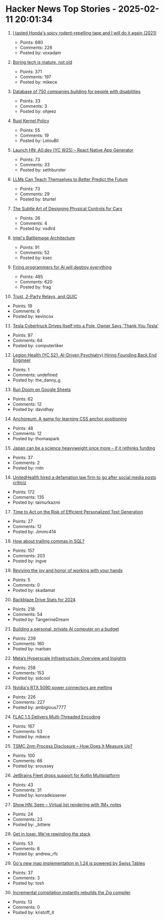 # Hacker News Top Stories - 2025-02-11 20:01:34

1. [I tasted Honda's spicy rodent-repelling tape and I will do it again (2021)](https://haterade.substack.com/p/i-tasted-hondas-spicy-rodent-repelling)
   - Points: 680
   - Comments: 226
   - Posted by: voxadam

2. [Boring tech is mature, not old](https://rubenerd.com/boring-tech-is-mature-not-old/)
   - Points: 371
   - Comments: 197
   - Posted by: mikece

3. [Database of 750 companies building for people with disabilities](https://data.perkins.org/)
   - Points: 33
   - Comments: 3
   - Posted by: ohjeez

4. [Rust Kernel Policy](https://rust-for-linux.com/rust-kernel-policy)
   - Points: 55
   - Comments: 19
   - Posted by: LelouBil

5. [Launch HN: A0.dev (YC W25) – React Native App Generator](undefined)
   - Points: 73
   - Comments: 33
   - Posted by: sethburster

6. [LLMs Can Teach Themselves to Better Predict the Future](https://arxiv.org/abs/2502.05253)
   - Points: 73
   - Comments: 29
   - Posted by: bturtel

7. [The Subtle Art of Designing Physical Controls for Cars](https://www.theturnsignalblog.com/the-subtle-art-of-designing-physical-control-for-cars/)
   - Points: 26
   - Comments: 4
   - Posted by: vsdlrd

8. [Intel's Battlemage Architecture](https://chipsandcheese.com/p/intels-battlemage-architecture)
   - Points: 91
   - Comments: 52
   - Posted by: ksec

9. [Firing programmers for AI will destroy everything](https://defragzone.substack.com/p/techs-dumbest-mistake-why-firing)
   - Points: 485
   - Comments: 620
   - Posted by: frag

10. [Trust, 2-Party Relays, and QUIC](https://obscura.net/blog/bootstrapping-trust/)
   - Points: 18
   - Comments: 6
   - Posted by: kevincox

11. [Tesla Cybertruck Drives Itself into a Pole, Owner Says 'Thank You Tesla'](https://www.thedrive.com/news/tesla-cybertruck-drove-itself-into-a-pole-owner-says-thank-you-tesla)
   - Points: 97
   - Comments: 64
   - Posted by: computerliker

12. [Legion Health (YC S21, AI-Driven Psychiatry) Hiring Founding Back End Engineer](https://www.ycombinator.com/companies/legion-health/jobs/3pA8uX7-senior-backend-engineer-event-driven-architecture-ai-enabled-systems)
   - Points: 1
   - Comments: undefined
   - Posted by: the_danny_g

13. [Run Doom on Google Sheets](https://github.com/moses297/doom-on-google-sheets)
   - Points: 62
   - Comments: 12
   - Posted by: davidhay

14. [Anchoreum: A game for learning CSS anchor positioning](https://anchoreum.com)
   - Points: 48
   - Comments: 12
   - Posted by: thomaspark

15. [Japan can be a science heavyweight once more – if it rethinks funding](https://www.nature.com/articles/d41586-025-00394-8)
   - Points: 37
   - Comments: 2
   - Posted by: rntn

16. [UnitedHealth hired a defamation law firm to go after social media posts criticiz](https://fortune.com/2025/02/10/unitedhealth-defamation-law-firm-social-media/)
   - Points: 172
   - Comments: 135
   - Posted by: taimurkazmi

17. [Time to Act on the Risk of Efficient Personalized Text Generation](https://arxiv.org/abs/2502.06560)
   - Points: 27
   - Comments: 12
   - Posted by: Jimmc414

18. [How about trailing commas in SQL?](http://peter.eisentraut.org/blog/2025/02/11/how-about-trailing-commas-in-sql)
   - Points: 157
   - Comments: 203
   - Posted by: ingve

19. [Reviving the joy and honor of working with your hands](https://richmond.com/holmberg-reviving-the-joy-and-honor-of-working-with-your-hands-will-strengthen-our-nation/article_d8130166-855d-53b6-94e1-cb735edcd7cc.html)
   - Points: 5
   - Comments: 0
   - Posted by: skadamat

20. [Backblaze Drive Stats for 2024](https://www.backblaze.com/blog/backblaze-drive-stats-for-2024/)
   - Points: 218
   - Comments: 54
   - Posted by: TangerineDream

21. [Building a personal, private AI computer on a budget](https://ewintr.nl/posts/2025/building-a-personal-private-ai-computer-on-a-budget/)
   - Points: 239
   - Comments: 160
   - Posted by: marban

22. [Meta’s Hyperscale Infrastructure: Overview and Insights](https://cacm.acm.org/research/metas-hyperscale-infrastructure-overview-and-insights/)
   - Points: 258
   - Comments: 153
   - Posted by: sidcool

23. [Nvidia's RTX 5090 power connectors are melting](https://www.theverge.com/news/609207/nvidia-rtx-5090-power-connector-melting-burning-issues)
   - Points: 226
   - Comments: 227
   - Posted by: ambigious7777

24. [FLAC 1.5 Delivers Multi-Threaded Encoding](https://www.phoronix.com/news/FLAC-1.5-Released)
   - Points: 167
   - Comments: 53
   - Posted by: mikece

25. [TSMC 2nm Process Disclosure – How Does It Measure Up?](https://semiwiki.com/semiconductor-services/techinsights/352972-iedm-2025-tsmc-2nm-process-disclosure-how-does-it-measure-up/)
   - Points: 100
   - Comments: 66
   - Posted by: sroussey

26. [JetBrains Fleet drops support for Kotlin Multiplatform](https://blog.jetbrains.com/kotlin/2025/02/kotlin-multiplatform-tooling-shifting-gears/)
   - Points: 43
   - Comments: 31
   - Posted by: konradkissener

27. [Show HN: Seen – Virtual list rendering with 1M+ notes](https://seen-v2.vercel.app/)
   - Points: 24
   - Comments: 23
   - Posted by: _bittere

28. [Get in loser. We're rewinding the stack](https://andrews.substack.com/p/get-in-loser-were-rewinding-the-stack)
   - Points: 53
   - Comments: 8
   - Posted by: andrew_rfc

29. [Go's new map implementation in 1.24 is powered by Swiss Tables](https://twitter.com/petermattis/status/1889080982273163466)
   - Points: 37
   - Comments: 3
   - Posted by: tosh

30. [Incremental compilation instantly rebuilds the Zig compiler](https://www.youtube.com/clip/Ugkxjn7L0hEfN1XLfH1soaUdCksG3FvJkXIS)
   - Points: 13
   - Comments: 0
   - Posted by: kristoff_it

